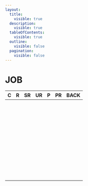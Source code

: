 ```yaml
---
layout:
  title:
    visible: true
  description:
    visible: true
  tableOfContents:
    visible: true
  outline:
    visible: false
  pagination:
    visible: false
---
```


# JOB

<table data-full-width="true"><thead><tr><th align="center">C</th><th align="center">R</th><th align="center">SR</th><th align="center">UR</th><th align="center">P</th><th align="center">PR</th><th align="center">BACK</th></tr></thead><tbody><tr><td align="center"><img src="https://www.rider-card.com/images/cardlist/card/RT0-001.png" alt="" data-size="original"><img src="https://www.rider-card.com/images/cardlist/card/CD1-001.png" alt="" data-size="original"></td><td align="center"><img src="https://www.rider-card.com/images/cardlist/card/RT1-003.png" alt="" data-size="original"></td><td align="center"><p><img src="https://www.rider-card.com/images/cardlist/card/RT1-002.png" alt="" data-size="original"></p><p><img src="https://www.rider-card.com/images/cardlist/card/TCS-001.png" alt="" data-size="original"></p></td><td align="center"><img src="https://www.rider-card.com/images/cardlist/card/RT1-001.png" alt="" data-size="original"></td><td align="center"><img src="https://www.rider-card.com/images/cardlist/card/RT1-072.png" alt="" data-size="original"></td><td align="center"><p><img src="https://www.rider-card.com/images/cardlist/card/PRC-001.png" alt="" data-size="original"></p><p><img src="https://www.rider-card.com/images/cardlist/card/PRC-006.png" alt="" data-size="original"></p></td><td align="center"><img src="https://www.rider-card.com/images/cardlist/card/steam.png" alt="" data-size="original"></td></tr><tr><td align="center"><p><img src="https://www.rider-card.com/images/cardlist/card/RT1-005.png" alt="" data-size="original"></p><p><img src="https://www.rider-card.com/images/cardlist/card/CD1-002.png" alt="" data-size="original"></p></td><td align="center"><img src="https://www.rider-card.com/images/cardlist/card/RT1-004.png" alt="" data-size="original"></td><td align="center"></td><td align="center"></td><td align="center"></td><td align="center"></td><td align="center"><img src="https://www.rider-card.com/images/cardlist/card/sumahotaru.png" alt="" data-size="original"></td></tr><tr><td align="center"><p><img src="https://www.rider-card.com/images/cardlist/card/RT0-002.png" alt="" data-size="original"></p><p><img src="https://www.rider-card.com/images/cardlist/card/RT1-007.png" alt="" data-size="original"></p></td><td align="center"><img src="https://www.rider-card.com/images/cardlist/card/RT1-006.png" alt="" data-size="original"></td><td align="center"><img src="https://www.rider-card.com/images/cardlist/card/CD1-003.png" alt="" data-size="original"></td><td align="center"></td><td align="center"></td><td align="center"></td><td align="center"><img src="https://www.rider-card.com/images/cardlist/card/bulletchocho.png" alt="" data-size="original"></td></tr><tr><td align="center"></td><td align="center"></td><td align="center"></td><td align="center"></td><td align="center"></td><td align="center"></td><td align="center"></td></tr><tr><td align="center"><p></p><p></p></td><td align="center"><img src="https://rider-card.com/images/cardlist/card/RT1-010.png" alt="" data-size="original"></td><td align="center"><img src="https://rider-card.com/images/cardlist/card/RT1-009.png" alt="" data-size="original"></td><td align="center"><img src="https://rider-card.com/images/cardlist/card/RT1-008.png" alt="" data-size="original"></td><td align="center"><img src="https://rider-card.com/images/cardlist/card/RT1-073.png" alt="" data-size="original"></td><td align="center"></td><td align="center"><img src="https://rider-card.com/images/cardlist/card/antwrestler.png" alt="" data-size="original"></td></tr><tr><td align="center"></td><td align="center"></td><td align="center"></td><td align="center"></td><td align="center"></td><td align="center"></td><td align="center"></td></tr><tr><td align="center"></td><td align="center"></td><td align="center"></td><td align="center"></td><td align="center"></td><td align="center"></td><td align="center"></td></tr><tr><td align="center"><img src="https://rider-card.com/images/cardlist/card/RT1-011.png" alt="" data-size="original"></td><td align="center"><img src="https://rider-card.com/images/cardlist/card/CD1-004.png" alt="" data-size="original"></td><td align="center"></td><td align="center"></td><td align="center"></td><td align="center"></td><td align="center"><img src="https://rider-card.com/images/cardlist/card/kaisercharis.png" alt="" data-size="original"></td></tr><tr><td align="center"><p><img src="https://rider-card.com/images/cardlist/card/RT1-013.png" alt="" data-size="original"></p><p><img src="https://rider-card.com/images/cardlist/card/CD1-005.png" alt="" data-size="original"></p></td><td align="center"><img src="https://rider-card.com/images/cardlist/card/RT1-012.png" alt="" data-size="original"></td><td align="center"><img src="https://rider-card.com/images/cardlist/card/TCS-006.png" alt="" data-size="original"></td><td align="center"></td><td align="center"></td><td align="center"></td><td align="center"><img src="https://rider-card.com/images/cardlist/card/odorimantis.png" alt="" data-size="original"></td></tr></tbody></table>
